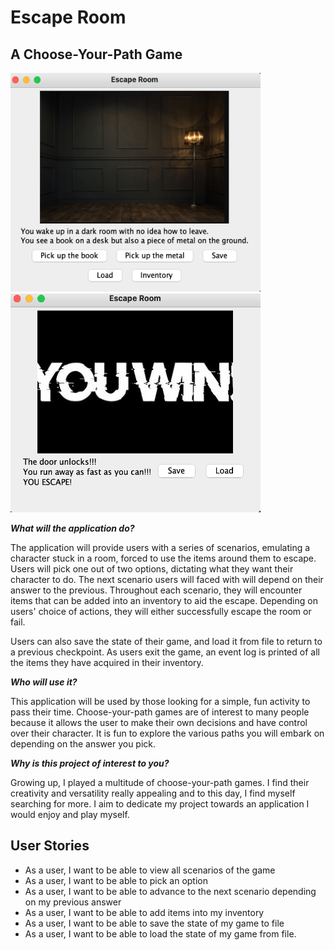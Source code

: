 # Escape Room

## A Choose-Your-Path Game 
<img src="https://github.com/gloriafung/Escape-Room/blob/main/example.png" width=400 height=350>  <img src="https://github.com/gloriafung/Escape-Room/blob/main/endingExample.png" width=400 height=350> 

***What will the application do?***

The application will provide users with a series of scenarios, emulating a character stuck in a room, forced
to use the items around them to escape. Users will pick one out of two options, dictating what they want their character 
to do. The next scenario users will faced with will depend on their answer to the previous. Throughout each scenario, 
they will encounter items that can be added into an inventory to aid the escape. Depending on users' choice of 
actions, they will either successfully escape the room or fail. 

Users can also save the state of their game, and load it from file to return to a previous checkpoint. As users exit 
the game, an event log is printed of all the items they have acquired in their inventory. 

***Who will use it?***

This application will be used by those looking for a simple, fun activity to pass their time. Choose-your-path games 
are of interest to many people because it allows the user to make their own decisions and have control over their
character. It is fun to explore the various paths you will embark on depending on the answer you pick. 

***Why is this project of interest to you?***

Growing up, I played a multitude of choose-your-path games. I find their creativity and versatility really appealing 
and to this day, I find myself searching for more. I aim to dedicate my project towards an application I would enjoy 
and play myself. 

## User Stories
- As a user, I want to be able to view all scenarios of the game
- As a user, I want to be able to pick an option
- As a user, I want to be able to advance to the next scenario depending on my previous answer 
- As a user, I want to be able to add items into my inventory
- As a user, I want to be able to save the state of my game to file 
- As a user, I want to be able to load the state of my game from file. 




